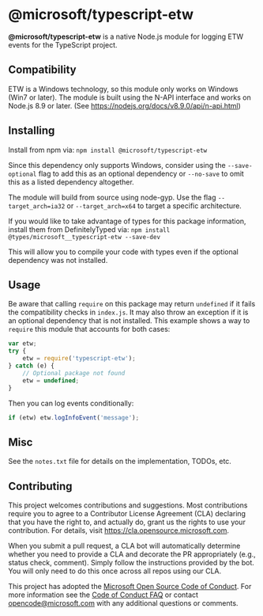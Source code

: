 # @microsoft/typescript-etw

**@microsoft/typescript-etw** is a native Node.js module for logging ETW events for the TypeScript project.

## Compatibility

ETW is a Windows technology, so this module only works on Windows (Win7 or later). The module is built using the N-API interface and works on Node.js 8.9 or later. (See https://nodejs.org/docs/v8.9.0/api/n-api.html)

## Installing

Install from npm via: `npm install @microsoft/typescript-etw`

Since this dependency only supports Windows, consider using the `--save-optional` flag to add this as an optional dependency or `--no-save` to omit this as a listed dependency altogether.

The module will build from source using node-gyp. Use the flag `--target_arch=ia32` or `--target_arch=x64` to target a specific architecture.

If you would like to take advantage of types for this package information, install them from DefinitelyTyped via: `npm install @types/microsoft__typescript-etw --save-dev`

This will allow you to compile your code with types even if the optional dependency was not installed.

## Usage

Be aware that calling `require` on this package may return `undefined` if it fails the compatibility checks in `index.js`. It may also throw an exception if it is an optional dependency that is not installed. This example shows a way to `require` this module that accounts for both cases:

```javascript
var etw;
try {
    etw = require('typescript-etw');
} catch (e) {
    // Optional package not found
    etw = undefined;
}
```

Then you can log events conditionally:

```javascript
if (etw) etw.logInfoEvent('message');
```

## Misc

See the `notes.txt` file for details on the implementation, TODOs, etc.

## Contributing

This project welcomes contributions and suggestions.  Most contributions require you to agree to a
Contributor License Agreement (CLA) declaring that you have the right to, and actually do, grant us
the rights to use your contribution. For details, visit https://cla.opensource.microsoft.com.

When you submit a pull request, a CLA bot will automatically determine whether you need to provide
a CLA and decorate the PR appropriately (e.g., status check, comment). Simply follow the instructions
provided by the bot. You will only need to do this once across all repos using our CLA.

This project has adopted the [Microsoft Open Source Code of Conduct](https://opensource.microsoft.com/codeofconduct/).
For more information see the [Code of Conduct FAQ](https://opensource.microsoft.com/codeofconduct/faq/) or
contact [opencode@microsoft.com](mailto:opencode@microsoft.com) with any additional questions or comments.

